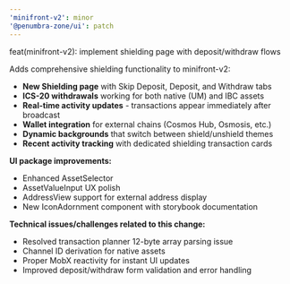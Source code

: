 ```yaml
---
'minifront-v2': minor
'@penumbra-zone/ui': patch
---
```


feat(minifront-v2): implement shielding page with deposit/withdraw flows

Adds comprehensive shielding functionality to minifront-v2:

- **New Shielding page** with Skip Deposit, Deposit, and Withdraw tabs
- **ICS-20 withdrawals** working for both native (UM) and IBC assets  
- **Real-time activity updates** - transactions appear immediately after broadcast
- **Wallet integration** for external chains (Cosmos Hub, Osmosis, etc.)
- **Dynamic backgrounds** that switch between shield/unshield themes
- **Recent activity tracking** with dedicated shielding transaction cards

**UI package improvements:**
- Enhanced AssetSelector
- AssetValueInput UX polish
- AddressView support for external address display
- New IconAdornment component with storybook documentation

**Technical issues/challenges related to this change:**
- Resolved transaction planner 12-byte array parsing issue
- Channel ID derivation for native assets
- Proper MobX reactivity for instant UI updates
- Improved deposit/withdraw form validation and error handling